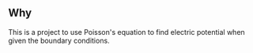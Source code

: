 ## Why
This is a project to use Poisson's equation to find electric potential when given the boundary conditions.

